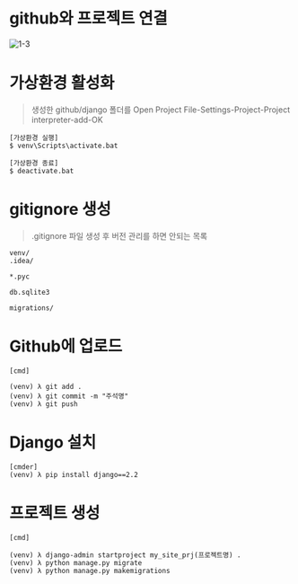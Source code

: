 # github와 프로젝트 연결
![1-3](https://user-images.githubusercontent.com/48504392/95469882-158c9080-09bb-11eb-9d10-06cc7ccd5978.png)

# 가상환경 활성화
> 생성한 github/django 폴더를 Open Project
> File-Settings-Project-Project interpreter-add-OK
~~~
[가상환경 실행]
$ venv\Scripts\activate.bat

[가상환경 종료]
$ deactivate.bat
~~~

# gitignore 생성
> .gitignore 파일 생성 후 버전 관리를 하면 안되는 목록 
~~~
venv/
.idea/

*.pyc

db.sqlite3

migrations/
~~~

# Github에 업로드
~~~
[cmd]

(venv) λ git add .
(venv) λ git commit -m "주석명"
(venv) λ git push
~~~

# Django 설치
~~~
[cmder]
(venv) λ pip install django==2.2
~~~

# 프로젝트 생성
~~~
[cmd]

(venv) λ django-admin startproject my_site_prj(프로젝트명) .
(venv) λ python manage.py migrate
(venv) λ python manage.py makemigrations 
~~~

